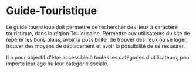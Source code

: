 # Guide-Touristique

Le guide touristique doit permettre de rechercher des lieux à caractère touristique, dans la région Toulousaine.
Permettre aux utilisateurs du site de repérer les bons plans, avoir la possibiliter de trouver des lieux ou se loger, trouver des moyens de déplacement et avoir la possibilité de se restaurer.

Il a pour objectif d'être accessible à toutes les catégories d'utilisateurs, peu importe leur âge ou leur catégorie sociale.  
